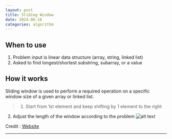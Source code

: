 ```yaml
---
layout: post
title: Sliding Window
date: 2024-06-16
categories: algorithm 
---
```


## When to use
1. Problem input is linear data structure (array, string, linked list)
2. Asked to find longest/shortest substring, subarray, or a value

## How it works
Sliding window is used to perform a required operation on a specific window size of a given array or linked list.  
> 1. Start from 1st element and keep shifting by 1 element to the right
  2. Adjust the length of the window according to the problem 
![alt text](/blog/public/img/SlidingWindow.png)

Credit : <a href="https://hackernoon.com/14-patterns-to-ace-any-coding-interview-question-c5bb3357f6ed" target="_blank">Website</a>

---